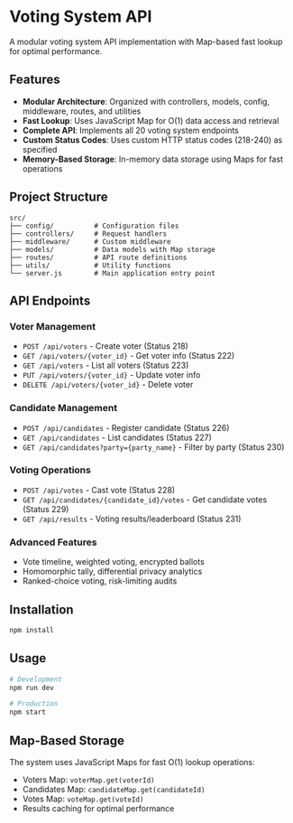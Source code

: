 # Voting System API

A modular voting system API implementation with Map-based fast lookup for optimal performance.

## Features

- **Modular Architecture**: Organized with controllers, models, config, middleware, routes, and utilities
- **Fast Lookup**: Uses JavaScript Map for O(1) data access and retrieval
- **Complete API**: Implements all 20 voting system endpoints
- **Custom Status Codes**: Uses custom HTTP status codes (218-240) as specified
- **Memory-Based Storage**: In-memory data storage using Maps for fast operations

## Project Structure

```
src/
├── config/          # Configuration files
├── controllers/     # Request handlers
├── middleware/      # Custom middleware
├── models/          # Data models with Map storage
├── routes/          # API route definitions
├── utils/           # Utility functions
└── server.js        # Main application entry point
```

## API Endpoints

### Voter Management

- `POST /api/voters` - Create voter (Status 218)
- `GET /api/voters/{voter_id}` - Get voter info (Status 222)
- `GET /api/voters` - List all voters (Status 223)
- `PUT /api/voters/{voter_id}` - Update voter info
- `DELETE /api/voters/{voter_id}` - Delete voter

### Candidate Management

- `POST /api/candidates` - Register candidate (Status 226)
- `GET /api/candidates` - List candidates (Status 227)
- `GET /api/candidates?party={party_name}` - Filter by party (Status 230)

### Voting Operations

- `POST /api/votes` - Cast vote (Status 228)
- `GET /api/candidates/{candidate_id}/votes` - Get candidate votes (Status 229)
- `GET /api/results` - Voting results/leaderboard (Status 231)

### Advanced Features

- Vote timeline, weighted voting, encrypted ballots
- Homomorphic tally, differential privacy analytics
- Ranked-choice voting, risk-limiting audits

## Installation

```bash
npm install
```

## Usage

```bash
# Development
npm run dev

# Production
npm start
```

## Map-Based Storage

The system uses JavaScript Maps for fast O(1) lookup operations:

- Voters Map: `voterMap.get(voterId)`
- Candidates Map: `candidateMap.get(candidateId)`
- Votes Map: `voteMap.get(voteId)`
- Results caching for optimal performance
